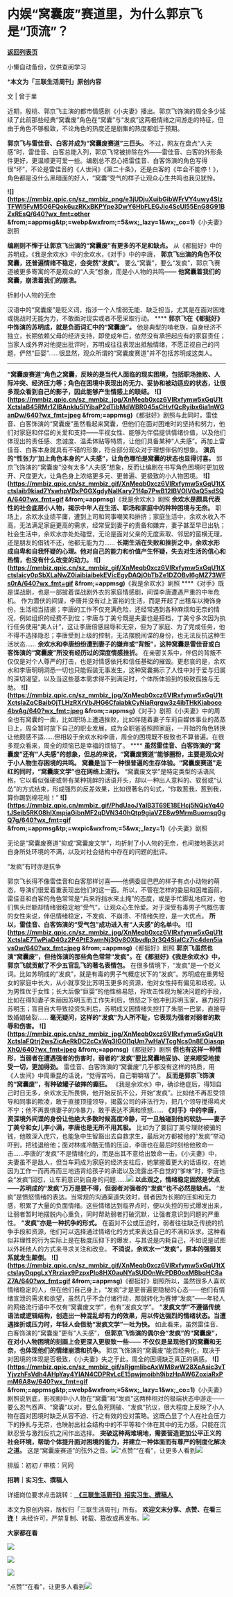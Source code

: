 # 内娱“窝囊废”赛道里，为什么郭京飞是“顶流”？

[**返回列表页**](/gzh/三联生活周刊)

小懒自动备份，仅供查阅学习

***本文为「三联生活周刊」原创内容**

文 | 曾于里

近期，殷桃、郭京飞主演的都市情感剧《小夫妻》播出。郭京飞饰演的周全多少延续了此前那些经典“窝囊废”角色在“窝囊”与“发疯”这两极情绪之间游走的特征，但由于角色不够极致，不论角色的热度还是剧集的热度都低于预期。

 **郭京飞与雷佳音、白客并成为“窝囊废赛道”三巨头。**
不过，网友在盘点“人夫感”时，雷佳音、白客总能入列，郭京飞常被排除在外——雷佳音、白客的外形条件更好，更温顺更可爱一些。编剧总不忍心把雷佳音、白客饰演的角色写得很“坏”，不论是雷佳音的《人世间》《第二十条》，还是白客的《年会不能停！》，角色都是没什么黑暗面的好人，“窝囊”受气的样子让观众心生共鸣也我见犹怜。

**![](https://mmbiz.qpic.cn/sz_mmbiz_png/e3jUDjuXuibGibWFrVY4uwy4SlzTFWl5FvM5O6FQok6uzRKxBKPYpe3DwY6HbFLEGJic4ScUl55EnG8G91BZxREsQ/640?wx_fmt=other
&from;=appmsg&tp;=webp&wxfrom;=5&wx;_lazy=1&wx;_co=1)**《小夫妻》剧照

 **编剧则不惮于让郭京飞出演的“窝囊废”有更多的不足和缺点。** 从《都挺好》中的苏明成，《我是余欢水》中的余欢水，《对手》中的李唐，
**郭京飞出演的角色不仅窝囊，还普遍情绪不稳定，会突然“发疯”。**
要么“窝囊”，要么“发疯”，郭京飞赛道被更多寄寓的不是观众的“人夫”想象，而是小人物的共鸣—— **他窝囊着我们的窝囊，崩溃着我们的崩溃。**

折射小人物的无奈

汉语中的“窝囊废”是贬义词，指涉一个人懦弱无能、缺乏担当，尤其是在面对困难或挑战时无能为力，不敢面对现实或者不愿采取行动。 ****
**郭京飞在《都挺好》中饰演的苏明成，就是负面词汇中的“窝囊废”。**
他是典型的啃老族，自身经济不独立，长期依赖父母的经济支持，即使成年后，依然没有承担起应有的家庭责任；当家人或外界对他提出批评时，苏明成往往表现出抵触情绪，不愿正视自己的问题，俨然“巨婴”……很显然，观众所谓的“窝囊废赛道”并不包括苏明成这类人。
****
**“窝囊废赛道”角色之窝囊，反映的是当代人面临的现实困境，包括职场挫败、人际冲突、经济压力等；角色在困境中表现出的无力、妥协和被动适应的状态，让很多观众看到自己的影子，因此能够产生情感上的联结。**
**![](https://mmbiz.qpic.cn/sz_mmbiz_jpg/XnMeqb0xcz6VIRxfymw5xGqU1tXctslaB45RMr1ZIBAnkIu5IYibaP2dTibMdWBR045sCHvfQcRyibx6ia1nWGanDw/640?wx_fmt=jpeg
&from;=appmsg)**《都挺好》剧照与此同时，雷佳音、白客饰演的“窝囊废”虽然看起来窝囊，但他们在面对困难时的坚持和努力，他们对家庭和伴侣的关爱和支持——平视女性、能够为伴侣提供情绪价值，以及他们体现出的责任感、忠诚度、温柔体贴等特质，让他们具备某种“人夫感”。再加上雷佳音、白客本身就具有不错的形象，符合部分观众对于理想伴侣的想象。
**演员的“性张力”加上角色本身的“人夫感”，让角色哪怕是窝囊的状态也显得讨喜。**
郭京飞饰演的“窝囊废”没有太多“人夫感”想象，反而让编剧在书写角色困境时更加放开、尺度更大，让角色身上浓缩更多元、更普遍、更极致的小人物困境。
**![](https://mmbiz.qpic.cn/sz_mmbiz_gif/XnMeqb0xcz6VIRxfymw5xGqU1tXctslaib9kiad7YswhpVDxPGGXgdyNaIKary71f4p7PwB12IBVOIV0aQ5sdSQA/640?wx_fmt=gif
&from;=appmsg)**《我是余欢水》剧照 **余欢水是颇具代表性的社会底层小人物，揭示中年人在生活、职场和家庭中的种种困境与无奈。**
职场上，余欢水业绩平庸，遭到上司和同事嘲笑和排挤；家庭生活中，余欢水收入不高，无法满足家庭更高的需求，经常受到妻子的责备和嫌弃，妻子甚至早已出轨；社会生活中，余欢水亦处处碰壁，无论是面对父亲的无度索取、邻居的蛮横无理，还是朋友的借钱不还，他都无能为力……
**长期生活在失败和挫折之中，余欢水形成自卑和自我怀疑的心理。他对自己的能力和价值产生怀疑，失去对生活的信心和热情，也没有什么改变的动力。**
**![](https://mmbiz.qpic.cn/sz_mmbiz_gif/XnMeqb0xcz6VIRxfymw5xGqU1tXctslaicy0pSbXLaNwZ0iaibiaibekEVicEgyDAQjObTbZe1DZOBvl6gMZ73WFs0rA/640?wx_fmt=gif
&from;=appmsg)**《我是余欢水》剧照 ****《对手》既是谍战剧，也是一部披着谍战剧外衣的家庭情感剧，间谍李唐遭遇严重的中年危机。
作为潜伏的间谍，李唐并没有过上富裕的生活，而是开起了出租车以掩饰身份，生活相当拮据；李唐的工作不仅充满危险，还经常遇到各种麻烦和无奈的情况，例如组织的经费不到位；李唐与丁美兮既是夫妻也是搭档，丁美兮多次因为执行任务使用“美人计”，这让李唐倍感屈辱和无奈，但为了家庭、为了完成任务，他不得不选择隐忍；李唐受到上级的控制，无法摆脱间谍的身份，也无法反抗这种生活状态……
**余欢水和李唐纷纷遭到妻子的嫌弃或“背叛”，这种窝囊是雷佳音或白客饰演的“窝囊废”所没有经历过的深度情感挫折。**
在亲密关系中，伴侣的背叛不仅仅是对个人尊严的打击，也是对情感依托和信任基础的摧毁。更悲哀的是，余欢水和李唐明明洞悉一切也只能假装无事发生，这种窝囊揭示了人性中对于爱与归属的深切渴望，以及当这些基本需求得不到满足时，个体所体验到的极致孤独与无助。
**![](https://mmbiz.qpic.cn/sz_mmbiz_jpg/XnMeqb0xcz6VIRxfymw5xGqU1tXctslaZqCBaibOjTLHzRXrVbJHG6CfaiabkCyNiaRqrgw3z4ibTHkKiaboco4bvAg/640?wx_fmt=jpeg
&from;=appmsg)**《对手》剧照《小夫妻》中的周全也有窝囊的一面，比如职场上遭遇挫败，比如伴随着妻子车莉自媒体事业的蒸蒸日上，周全暂时放下自己的职业发展，成为全职爸爸照顾家庭，一开始的角色转换让他颇感不适……但相较于余欢水和李唐，周全的困境既不极致也不算普遍。在很多观众看来，周全的烦恼已是幸福的烦恼了。
**** **虽然雷佳音、白客饰演的“窝囊废”还有“人夫感”的想象，但总的来说，“窝囊废赛道”能够圈粉，主要是观众对于小人物生存困境的共鸣。**
**窝囊是当下一种很普遍的生存体验。“窝囊废赛道”走红的同时，“窝囊废文学”也在网络上流行。**
“窝囊废文学”是特定类型的话语风格，它以看似强硬或带有某种挑衅的话语开头，却以一种出人意料的、软弱或“认怂”的方式结束，形成强烈的反差效果，比如很著名的句式，“你敢惹我，惹到我，算你踢到棉花啦！”
**![](https://mmbiz.qpic.cn/mmbiz_gif/PhdUaoJYalB3T69E18EHcj5NQicYq40tJSeib5RK08hlXmpiaGibnMF2qDVN340hQtp9giaVZE8w9MrmBuomsqGgQ7g/640?wx_fmt=gif
&from;=appmsg&tp;=wxpic&wxfrom;=5&wx;_lazy=1)**《小夫妻》剧照

无论是“窝囊废赛道”抑或“窝囊废文学”，均折射了小人物的无奈，也间接地表达对自身所处环境的不满，以及对社会结构中存在的问题的批评。

“发疯”有时亦是抗争

郭京飞长得不像雷佳音和白客那样讨喜——他俩委屈巴巴的样子有点小动物的萌态，导演们很爱着重表现出他们的这一面。所以，不管在怎样的委屈和困难面前，雷佳音和白客的角色常常是“兵来将挡水来土掩”的态度，或是手忙脚乱地应对，他们焦头烂额却情绪很稳定地“受气”，让观众心生怜爱。对于深受有毒男子气概伤害的女性来说，伴侣情绪稳定，不发疯、不崩溃、不情绪失控，是一大优点。
**所以，雷佳音、白客饰演的“受气包”成功进入有“人夫感”的名单中。**
**![](https://mmbiz.qpic.cn/sz_mmbiz_jpg/XnMeqb0xcz6VIRxfymw5xGqU1tXctslaE7TwPiaD4Gz2P4PtE3wmNj3Gv8OXbvdlp3r3Q4SialCz7ic4den5iavs0w/640?wx_fmt=jpeg
&from;=appmsg)**《都挺好》剧照
**郭京飞虽然也演“窝囊废”，但他饰演的那些角色常常“发疯”。在《都挺好》《我是余欢水》中，郭京飞就贡献了不少五官乱飞的著名表情包。**
在很多情境下，“发疯”是一个贬义词。比如苏明成的“发疯”，就是有毒的男子气概症状下的“发疯”。苏明成在重男轻女的家庭中长大，从小就享受比苏明玉更多的资源，他对女性持有偏见和歧视，认为男性优于女性；长大后像“巨婴”的他性格易怒，将攻击性视为解决问题的手段，比如在得知妻子朱丽因苏明玉而工作失利后，愤怒之下他冲到苏明玉家，暴力殴打苏明玉；盲目自大导致投资失利后，苏明成又因情绪失控打了朱丽一巴掌，直接导致婚姻破裂……
**毫无疑问，这样的“发疯”为人所不耻，它表现为强者对弱者的欺辱和伤害。**
**![](https://mmbiz.qpic.cn/sz_mmbiz_jpg/XnMeqb0xcz6VIRxfymw5xGqU1tXctslaFQtrj2wsZicAeRkDC2cCxWq3IGOl1qUm7wHaVTcgNcs0n8EOiasqpXhQ/640?wx_fmt=jpeg
&from;=appmsg)**《都挺好》剧照
**但也有这样一种情形，当弱者在遭遇强者的伤害时，弱者的“发疯”要比窝囊地妥协、逆来顺受地接受一切，更加得劲。**
雷佳音、白客饰演的“窝囊废”几乎都没有这样的特质，用《人世间》中周秉昆的话说，“觉得苦吗，自己嚼嚼咽了”。
**反而是郭京飞饰演的“窝囊废”，有种破罐子破摔的癫狂。**
《我是余欢水》中，确诊绝症后，得知自己时日无多，余欢水无所畏惧，他开始反抗不公，开始“发疯”。比如他不再忍受领导和同事的欺凌，敢于直接顶撞领导，揭露公司的非法行为，把几个领导搅得鸡犬不宁；他不再畏惧妻子的冷暴力，敢于表达不满和愤怒……
**《对手》中的李唐，资深境外间谍的身份让他绝大多数时候高度冷静，可一旦触碰到他的软肋——妻子丁美兮和女儿李小满，李唐也是无所不用其极。**
比如为了要回丁美兮理财被骗的钱，他敢深入虎穴，也能急中生智豁出去自救求生，最后对方都被他的“发疯”举动吓到，把钱退给他；面对林彧冷酷无情的压迫，李唐也在最后时刻给他致命一击……李唐的“发疯”不是情绪化的，而是出其不意给出致命一击。《小夫妻》中，夫妻虽不是敌人，但当车莉成为家庭的经济支柱后，她掌握着更大的话语权，在她因为工作一而再再而三地违背给孩子的承诺以及流露出不自觉的“爹味”时，李唐也会“发疯”回怼，让车莉意识到自身的问题……![](https://mmbiz.qpic.cn/mmbiz_gif/c2Sib3Mp7pOPtDyJvbE9nvz1ia7VDEInM5oEicDZr7YDiaH2JKiaicGZcjtZ8tz0lBLgny0vO280kuoWYFxKYtKVPRJA/640?wx_fmt=gif&from;=appmsg)
**以此观之，情绪稳定固然是优点——苏明成的“发疯”万万是要不得，但弱者对强者的“发疯”也不必然是缺点。**
“发疯”是愤怒情绪的表达。当常规的沟通渠道失效时，弱者因为长期的压抑和无力感，积累了大量的负面情绪。这些情绪达到临界点时，便以失控的形式爆发出来，让弱者暂时地摆脱内心重负，同时帮助弱者打破沉默，让强者意识到问题的严重性。
**“发疯”亦是一种抗争的形式。**
在面对不公或压迫时，弱者往往缺乏传统的抗争手段和资源，他们可以选择通过情绪化的方式来表达自己的不满和诉求。这种看似非理性的行为实际上是在极度压抑下的爆发，与其说是内耗自己，不如说是试图以外耗他人的方式来寻求关注和改变。
**不消说，余欢水一“发疯”，原本的强弱关系就发生颠倒。**
**![](https://mmbiz.qpic.cn/sz_mmbiz_gif/XnMeqb0xcz6VIRxfymw5xGqU1tXctslayDqpgLxYRrziax9PzpxPlp8HX0auNYaSUD0nWcPDB0oxMBbqHC8aZ7A/640?wx_fmt=gif
&from;=appmsg)**《都挺好》剧照所以，虽然很多人喜欢情绪稳定的人，但在他们自己身上，“发疯”才是更普遍更隐秘的心态——他们有情绪宣泄的需求和欲望，虽然几乎不会付诸行动，那就转化为赛博“发疯”——年轻人的网络流行语中不仅有“窝囊废文学”，也有“发疯文学”。
**“发疯文学”不遵循传统语法或逻辑结构，创造出一种混乱却有力的效果，用以传达强烈的情绪状态。当遭遇挫折或压力时，年轻人会借助“发疯文学”一吐为快。**
如此看来，虽然雷佳音、白客饰演的“窝囊废”更有“人夫感”， **但郭京飞饰演的偶尔会“发疯”的“窝囊废”，在对小人物困境的刻画上会更深入更极致一些——**
**不仅仅是呈现他们的窝囊和无奈，也体现他们的情绪崩溃和抗争。**
郭京飞饰演的“窝囊废”能否经典化，取决于对困境的体现是否极致，《小夫妻》失之于此，周全的困境缺乏真正的痛感。
**![](https://mmbiz.qpic.cn/sz_mmbiz_gif/sRjgmIibcAxWM8wW28XeAsic3vTYjvzhFsVdh4AHpYay4YIAN4CDPRvLcE15pwjmoibh9ibzHpAW6ZoxiaRxPmM6A8w/640?wx_fmt=gif
&from;=appmsg&tp;=webp&wxfrom;=5&wx;_lazy=1&wx;_co=1)**《小夫妻》剧照说到底，影视剧中小人物在“窝囊”和“发疯”这两种相对的极端状态中游走——要么忍气吞声、“窝囊”以对，要么鱼死网破、“发疯”抗议，很大程度上反映了小人物在面对困境时缺乏从容不迫、行之有效的应对策略。这既凸显了个人在社会压力下的挣扎与无奈，也映射出社会结构中的不平等和个体在其中的无力感，只能在沉默忍受与激烈反抗之间作出选择。
**突破这种两难境地，需要营造更加公平正义的社会环境，帮助个体提升面对困境的能力，并建立一种体面而有尊严的制度化解决之道。**
这是“窝囊废赛道”的弦外之音。![](https://mmbiz.qpic.cn/mmbiz_gif/c2Sib3Mp7pOPtDyJvbE9nvz1ia7VDEInM5jaoQly6PZJvkicE8BGt7ctV9t1eBIxHRsWF7nKM0oKxuTmmL5J4Wxow/640?wx_fmt=gif&from;=appmsg)“点赞”“在看”，让更多人看到![](https://mmbiz.qpic.cn/mmbiz_gif/c2Sib3Mp7pON9hkSZwdTibRHNZSMPyiapUCHJwlyoZVBC3SfmPmF0VKjkm3NiaToQloHFJ6icyicqZnqgXp6pSQJt5gg/640?wx_fmt=gif&from;=appmsg&wxfrom;=5&wx;_lazy=1&tp;=wxpic)  
  
  
  
  
  

排版：初初 / 审核：同同

  
 **招聘｜实习生、撰稿人**  

详细岗位要求点击跳转：[
**《三联生活周刊》招实习生、撰稿人**](http://mp.weixin.qq.com/s?__biz=MTc5MTU3NTYyMQ==&mid=2651136871&idx=3&sn=f1c0777fe9d31881e5dfca68ebc2937f&chksm=5907324d6e70bb5b3546dfe1c7b31b5fe05664bebbf36356ba9a1a352e0678444cad62875ad4&scene=21#wechat_redirect)

本文为原创内容，版权归「三联生活周刊」所有。 **欢迎文末分享、点赞、在看三连！**
未经许可，严禁复制、转载、篡改或再发布。![](https://mmbiz.qpic.cn/sz_mmbiz_png/Gg7Qtoh7Aic9ZTmAdCc80b4nD7xicgPt863QWU7oNswDx19XrjfTtSl8QwatY2EEZGuNd1WRRiapDZjcDhTnNYmBg/640?wx_fmt=other&wxfrom;=5&wx;_lazy=1&wx;_co=1&retryload;=1&tp;=webp)

 **大家都在看**

  
[![](https://mmbiz.qpic.cn/mmbiz_jpg/c2Sib3Mp7pOPtDyJvbE9nvz1ia7VDEInM5VTMMiatuxtqzAGv111alUhzyibgs2jNtgcDeI5ONNqAIlOwtaGgL6hUw/640?wx_fmt=other&wxfrom;=5&wx;_lazy=1&wx;_co=1&tp;=webp)](http://mp.weixin.qq.com/s?__biz=MTc5MTU3NTYyMQ==&mid=2651418171&idx=2&sn=0c8802833d822ef2f1f05d5bc4a143ea&chksm=590b7f116e7cf6079232eebe3f021dcfd98e4de8daa862255cf9581497aed6fdd523cb136646&scene=21#wechat_redirect)  

![](https://mmbiz.qpic.cn/sz_mmbiz_png/Gg7Qtoh7Aic9ZTmAdCc80b4nD7xicgPt86k1kgpU51hWCHjV92ryhVW35PLCvLhxLw9XDhXjgeDyZhHSx5EbRcfg/640?wx_fmt=other&wxfrom;=5&wx;_lazy=1&wx;_co=1&retryload;=1&tp;=webp)

  

[![](https://mmbiz.qpic.cn/mmbiz_jpg/c2Sib3Mp7pOOscRuZrCibCxsE1u7UtPialkZVdnsVfBBVIibicXz2dOryRyANicobSjntgBDLQWwVDLqIjZ68BicsnwDQ/640?wx_fmt=other&from;=appmsg&wxfrom;=5&wx;_lazy=1&wx;_co=1&tp;=webp)]()

  
  
“点赞”“在看”，让更多人看到![](https://mmbiz.qpic.cn/mmbiz_gif/c2Sib3Mp7pON9hkSZwdTibRHNZSMPyiapUCHJwlyoZVBC3SfmPmF0VKjkm3NiaToQloHFJ6icyicqZnqgXp6pSQJt5gg/640?wx_fmt=gif&from;=appmsg&wxfrom;=5&wx;_lazy=1&tp;=webp)

